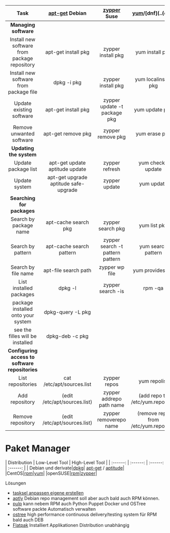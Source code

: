 | Task | [apt-get](../apt-get) Debian | [zypper](../zypper) Suse | [yum](../yum)/[dnf](..(dnf) | [pacman](../pacman) | 
| :---: | :---: | :---: | :---: | :---: |
|**Managing software**|||||
|Install new software from package repository|apt-get install pkg|zypper install pkg|yum install pkg|pacman -S pkg|
|Install new software from package file|dpkg -i pkg|zypper install pkg|yum localinstall pkg|pacman -U pkg|
|Update existing software|apt-get install pkg|zypper update -t package pkg|yum update pkg|pacman -S pkg|
|Remove unwanted software|apt-get remove pkg|zypper remove pkg|yum erase pkg|pacman -R pkg|
|**Updating the system**|||||
|Update package list|apt-get update aptitude update|zypper refresh|yum check-update|pacman -Sy|
|Update system|apt-get upgrade aptitude safe-upgrade|zypper update|yum update|pacman -Su|
|**Searching for packages**|||||
|Search by package name|apt-cache search pkg|zypper search pkg|yum list pkg|pacman -Ss pkg|
|Search by pattern|apt-cache search pattern|zypper search -t pattern pattern|yum search pattern|pacman -Ss pattern|
|Search by file name|apt-file search path|zypper wp file|yum provides file|pacman -Qo file|
|List installed packages|dpkg -l|zypper search -is|rpm -qa|pacman -Q|
|package installed onto your system|dpkg-query -L pkg|||
|see the filles will be installed|dpkg-deb -c pkg|||
|**Configuring access to software repositories**|||||
|List repositories|cat /etc/apt/sources.list|zypper repos|yum repolist|cat /etc/pacman.conf|
|Add repository|(edit /etc/apt/sources.list)|zypper addrepo path name|(add repo to /etc/yum.repos.d/)|(edit /etc/pacman.conf)|
|Remove repository|(edit /etc/apt/sources.list)|zypper removerepo name|(remove repo from /etc/yum.repos.d/)|(edit /etc/pacman.conf)|

# Paket Manager

| Distribution | Low-Level Tool | High-Level Tool |
| :------: | :------: | :------: | :------: |
| Debian und derivate|[dpkg](../dpkg)| [apt-get](./apt-get) / [aptitude](../aptitude)|
|CentOS|[rpm](../rpm)|[yum](../yum)|
|openSUSE|[rpm](../rpm)|[zypper](../zypper)|

Lösungen
* [tasksel anpassen eigene erstellen](https://www.theurbanpenguin.com/creating-tasksel-custom-tasks-ubuntu-16-04/)
* [aptly](https://www.aptly.info/) Debian repo management soll aber auch bald auch RPM können.
* [pulp](http://pulpproject.org/) kann nebem RPM auch Python Puppet Docker und OSTree software packte Automatisch verwalten
* [ostree](https://ostree.readthedocs.io/en/latest/#projects-using-ostree) high performance continuous delivery/testing system für RPM bald auch DEB
* [Flatpak](http://flatpak.org/apps.html)  Installiert Applikationen Distribution unabhängig
